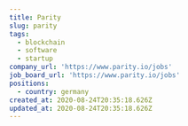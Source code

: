 ```yaml
---
title: Parity
slug: parity
tags:
  - blockchain
  - software
  - startup
company_url: 'https://www.parity.io/jobs'
job_board_url: 'https://www.parity.io/jobs'
positions:
  - country: germany
created_at: 2020-08-24T20:35:18.626Z
updated_at: 2020-08-24T20:35:18.626Z
---
```


